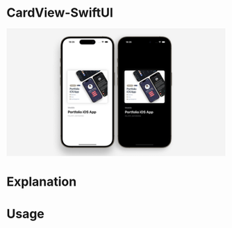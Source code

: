 # CardView-SwiftUI
![](https://github.com/palatipjant/CardView-SwiftUI/blob/palatipjant/assets/cover.png)
# Explanation

# Usage
